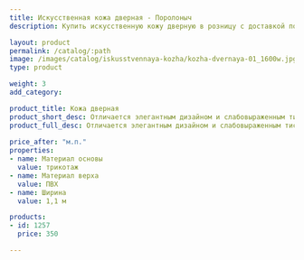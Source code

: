 ```yaml
---
title: Искусственная кожа дверная - Поролоныч
description: Купить искусственную кожу дверную в розницу с доставкой по Москве.

layout: product
permalink: /catalog/:path
image: /images/catalog/iskusstvennaya-kozha/kozha-dvernaya-01_1600w.jpg
type: product

weight: 3
add_category: 

product_title: Кожа дверная
product_short_desc: Отличается элегантным дизайном и слабовыраженным тиснением. Приятная фактура. Прочная на разрыв.
product_full_desc: Отличается элегантным дизайном и слабовыраженным тиснением. Приятная фактура. Прочная на разрыв.
        
price_after: "м.п."
properties:
- name: Материал основы
  value: трикотаж
- name: Материал верха
  value: ПВХ
- name: Ширина
  value: 1,1 м

products:
- id: 1257
  price: 350

---
```


